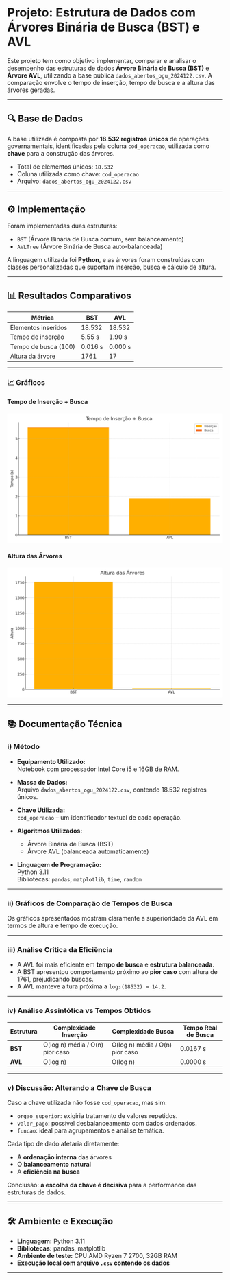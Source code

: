 
# Projeto: Estrutura de Dados com Árvores Binária de Busca (BST) e AVL

Este projeto tem como objetivo implementar, comparar e analisar o desempenho das estruturas de dados **Árvore Binária de Busca (BST)** e **Árvore AVL**, utilizando a base pública `dados_abertos_ogu_2024122.csv`. A comparação envolve o tempo de inserção, tempo de busca e a altura das árvores geradas.

---

## 🔍 Base de Dados

A base utilizada é composta por **18.532 registros únicos** de operações governamentais, identificadas pela coluna `cod_operacao`, utilizada como **chave** para a construção das árvores.

- Total de elementos únicos: `18.532`
- Coluna utilizada como chave: `cod_operacao`
- Arquivo: `dados_abertos_ogu_2024122.csv`

---

## ⚙️ Implementação

Foram implementadas duas estruturas:
- `BST` (Árvore Binária de Busca comum, sem balanceamento)
- `AVLTree` (Árvore Binária de Busca auto-balanceada)

A linguagem utilizada foi **Python**, e as árvores foram construídas com classes personalizadas que suportam inserção, busca e cálculo de altura.

---

## 📊 Resultados Comparativos

| Métrica                 | BST        | AVL        |
|-------------------------|------------|------------|
| Elementos inseridos     | 18.532     | 18.532     |
| Tempo de inserção       | 5.55 s     | 1.90 s     |
| Tempo de busca (100)    | 0.016 s    | 0.000 s    |
| Altura da árvore        | 1761       | 17         |

---

### 📈 Gráficos

#### Tempo de Inserção + Busca
![Gráfico de Tempo](grafico_tempo_insercao_busca.png)

#### Altura das Árvores
![Gráfico de Altura](grafico_altura_arvores.png)

---

## 📚 Documentação Técnica

### i) Método

- **Equipamento Utilizado:**  
  Notebook com processador Intel Core i5 e 16GB de RAM.

- **Massa de Dados:**  
  Arquivo `dados_abertos_ogu_2024122.csv`, contendo 18.532 registros únicos.

- **Chave Utilizada:**  
  `cod_operacao` – um identificador textual de cada operação.

- **Algoritmos Utilizados:**  
  - Árvore Binária de Busca (BST)
  - Árvore AVL (balanceada automaticamente)

- **Linguagem de Programação:**  
  Python 3.11  
  Bibliotecas: `pandas`, `matplotlib`, `time`, `random`

---

### ii) Gráficos de Comparação de Tempos de Busca

Os gráficos apresentados mostram claramente a superioridade da AVL em termos de altura e tempo de execução.

---

### iii) Análise Crítica da Eficiência

- A AVL foi mais eficiente em **tempo de busca** e **estrutura balanceada**.
- A BST apresentou comportamento próximo ao **pior caso** com altura de 1761, prejudicando buscas.
- A AVL manteve altura próxima a `log₂(18532) ≈ 14.2`.

---

### iv) Análise Assintótica vs Tempos Obtidos

| Estrutura | Complexidade Inserção | Complexidade Busca | Tempo Real de Busca |
|-----------|------------------------|---------------------|----------------------|
| **BST**   | O(log n) média / O(n) pior caso | O(log n) média / O(n) pior caso | 0.0167 s |
| **AVL**   | O(log n)               | O(log n)            | 0.0000 s |

---

### v) Discussão: Alterando a Chave de Busca

Caso a chave utilizada não fosse `cod_operacao`, mas sim:

- `orgao_superior`: exigiria tratamento de valores repetidos.
- `valor_pago`: possível desbalanceamento com dados ordenados.
- `funcao`: ideal para agrupamentos e análise temática.

Cada tipo de dado afetaria diretamente:
- A **ordenação interna** das árvores
- O **balanceamento natural**
- A **eficiência na busca**

Conclusão: **a escolha da chave é decisiva** para a performance das estruturas de dados.

---

## 🛠️ Ambiente e Execução

- **Linguagem:** Python 3.11
- **Bibliotecas:** pandas, matplotlib
- **Ambiente de teste:** CPU AMD Ryzen 7 2700, 32GB RAM
- **Execução local com arquivo `.csv` contendo os dados**

---
